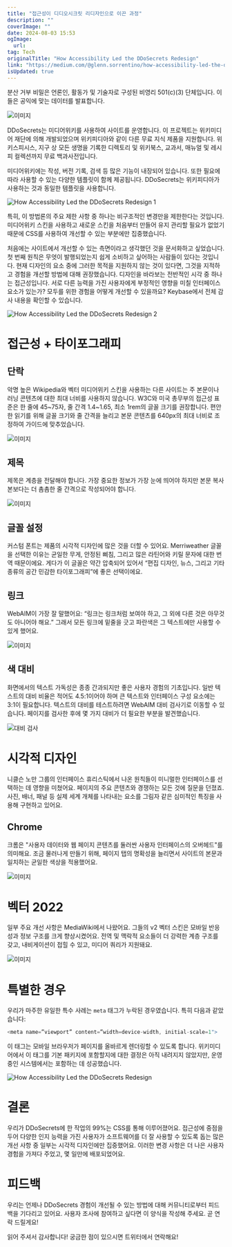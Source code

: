 ```yaml
---
title: "접근성이 디디오시크릿 리디자인으로 이끈 과정"
description: ""
coverImage: ""
date: 2024-08-03 15:53
ogImage: 
  url: 
tag: Tech
originalTitle: "How Accessibility Led the DDoSecrets Redesign"
link: "https://medium.com/@glenn.sorrentino/how-accessibility-led-the-ddosecrets-redesign-28077174987f"
isUpdated: true
---
```






분산 거부 비밀은 언론인, 활동가 및 기술자로 구성된 비영리 501(c)(3) 단체입니다. 이들은 공익에 맞는 데이터를 발표합니다.

![이미지](/assets/img/HowAccessibilityLedtheDDoSecretsRedesign_0.png)

DDoSecrets는 미디어위키를 사용하여 사이트를 운영합니다. 이 프로젝트는 위키미디어 재단에 의해 개발되었으며 위키피디아와 같이 다른 무료 지식 제품을 지원합니다. 위키스피시스, 지구 상 모든 생명을 기록한 디렉토리 및 위키북스, 교과서, 매뉴얼 및 레시피 컬렉션까지 무료 백과사전입니다.

미디어위키에는 작성, 버전 기록, 검색 등 많은 기능이 내장되어 있습니다. 또한 필요에 따라 사용할 수 있는 다양한 템플릿이 함께 제공됩니다. DDoSecrets는 위키피디아가 사용하는 것과 동일한 템플릿을 사용합니다.

<div class="content-ad"></div>

![How Accessibility Led the DDoSecrets Redesign 1](/assets/img/HowAccessibilityLedtheDDoSecretsRedesign_1.png)

특히, 이 방법론의 주요 제한 사항 중 하나는 비구조적인 변경만을 제한한다는 것입니다. 미디어위키 스킨을 사용하고 새로운 스킨을 처음부터 만들어 유지 관리할 필요가 없었기 때문에 CSS를 사용하여 개선할 수 있는 부분에만 집중했습니다.

처음에는 사이트에서 개선할 수 있는 측면이라고 생각했던 것을 문서화하고 싶었습니다. 첫 번째 원칙은 무엇이 발행되었는지 쉽게 소비하고 싶어하는 사람들이 있다는 것입니다. 현재 디자인의 요소 중에 그러한 목적을 지원하지 않는 것이 있다면, 그것을 지적하고 경험을 개선할 방법에 대해 권장했습니다. 디자인을 바라보는 전반적인 시각 중 하나는 접근성입니다. 서로 다른 능력을 가진 사용자에게 부정적인 영향을 미칠 인터페이스 요소가 있는가? 모두를 위한 경험을 어떻게 개선할 수 있을까요? Keybase에서 전체 감사 내용을 확인할 수 있습니다.

![How Accessibility Led the DDoSecrets Redesign 2](/assets/img/HowAccessibilityLedtheDDoSecretsRedesign_2.png)

<div class="content-ad"></div>

# 접근성 + 타이포그래피

## 단락

악명 높은 Wikipedia와 벡터 미디어위키 스킨을 사용하는 다른 사이트는 주 본문이나 러닝 콘텐츠에 대한 최대 너비를 사용하지 않습니다. W3C와 미국 총무부의 접근성 표준은 한 줄에 45~75자, 줄 간격 1.4~1.65, 최소 1rem의 글꼴 크기를 권장합니다. 편안한 읽기를 위해 글꼴 크기와 줄 간격을 늘리고 본문 콘텐츠를 640px의 최대 너비로 조정하여 가이드에 맞추었습니다.

![이미지](/assets/img/HowAccessibilityLedtheDDoSecretsRedesign_3.png)

<div class="content-ad"></div>

## 제목

제목은 계층을 전달해야 합니다. 가장 중요한 정보가 가장 눈에 띄어야 하지만 본문 복사본보다는 더 촘촘한 줄 간격으로 작성되어야 합니다.

![이미지](/assets/img/HowAccessibilityLedtheDDoSecretsRedesign_4.png)

## 글꼴 설정

<div class="content-ad"></div>

커스텀 폰트는 제품의 시각적 디자인에 많은 것을 더할 수 있어요. Merriweather 글꼴을 선택한 이유는 균일한 무게, 안정된 삐침, 그리고 많은 라틴어와 키릴 문자에 대한 번역 때문이에요. 게다가 이 글꼴은 약간 압축되어 있어서 “편집 디자인, 뉴스, 그리고 기타 종류의 공간 민감한 타이포그래피”에 좋은 선택이에요.

## 링크

WebAIM이 가장 잘 말했어요: “링크는 링크처럼 보여야 하고, 그 외에 다른 것은 아무것도 아니어야 해요.” 그래서 모든 링크에 밑줄을 긋고 파란색은 그 텍스트에만 사용할 수 있게 했어요.

![이미지](/assets/img/HowAccessibilityLedtheDDoSecretsRedesign_5.png)

<div class="content-ad"></div>

## 색 대비

화면에서의 텍스트 가독성은 종종 간과되지만 좋은 사용자 경험의 기초입니다. 일반 텍스트의 대비 비율은 적어도 4.5:1이어야 하며 큰 텍스트와 인터페이스 구성 요소에는 3:1이 필요합니다. 텍스트의 대비를 테스트하려면 WebAIM 대비 검사기로 이동할 수 있습니다. 페이지를 검사한 후에 몇 가지 대비가 더 필요한 부분을 발견했습니다.

![대비 검사](/assets/img/HowAccessibilityLedtheDDoSecretsRedesign_6.png)

# 시각적 디자인

<div class="content-ad"></div>

니클슨 노만 그룹의 인터페이스 휴리스틱에서 나온 원칙들이 미니멀한 인터페이스를 선택하는 데 영향을 미쳤어요. 페이지의 주요 콘텐츠와 경쟁하는 모든 것에 질문을 던졌죠. 사진, 배너, 패널 등 실제 세계 개체를 나타내는 요소를 그림자 같은 심미적인 특징을 사용해 구현하고 있어요.

## Chrome

크롬은 "사용자 데이터와 웹 페이지 콘텐츠를 둘러싼 사용자 인터페이스의 오버헤드"를 의미해요. 조금 물러나게 만들기 위해, 페이지 탭의 명확성을 늘리면서 사이트의 본문과 일치하는 균일한 색상을 적용했어요.

![이미지](/assets/img/HowAccessibilityLedtheDDoSecretsRedesign_7.png)

<div class="content-ad"></div>

# 벡터 2022

일부 주요 개선 사항은 MediaWiki에서 나왔어요. 그들의 v2 벡터 스킨은 모바일 반응성과 정보 구조를 크게 향상시켰어요. 전역 및 맥락적 요소들이 더 강력한 계층 구조를 갖고, 내비게이션이 접힐 수 있고, 미디어 쿼리가 지원돼요.

![이미지](/assets/img/HowAccessibilityLedtheDDoSecretsRedesign_8.png)

# 특별한 경우

<div class="content-ad"></div>

우리가 마주한 유일한 특수 사례는 `meta` 태그가 누락된 경우였습니다. 특히 다음과 같았습니다:

```js
<meta name=”viewport” content=”width=device-width, initial-scale=1">
```

이 태그는 모바일 브라우저가 페이지를 올바르게 렌더링할 수 있도록 합니다. 위키미디어에서 이 태그를 기본 패키지에 포함할지에 대한 결정은 아직 내려지지 않았지만, 운영 중인 시스템에서는 포함하는 데 성공했습니다.

![How Accessibility Led the DDoSecrets Redesign](/assets/img/HowAccessibilityLedtheDDoSecretsRedesign_9.png)

<div class="content-ad"></div>

# 결론

우리가 DDoSecrets에 한 작업의 99%는 CSS를 통해 이루어졌어요. 접근성에 중점을 두어 다양한 인지 능력을 가진 사용자가 소프트웨어를 더 잘 사용할 수 있도록 돕는 많은 개선 사항 중 일부는 시각적 디자인에만 집중했어요. 이러한 변경 사항은 더 나은 사용자 경험을 가져다 주었고, 몇 일만에 배포되었어요.

# 피드백

우리는 언제나 DDoSecrets 경험이 개선될 수 있는 방법에 대해 커뮤니티로부터 피드백을 기다리고 있어요. 사용자 조사에 참여하고 싶다면 이 양식을 작성해 주세요. 곧 연락 드릴게요!

<div class="content-ad"></div>

읽어 주셔서 감사합니다! 궁금한 점이 있으시면 트위터에서 연락해요!
